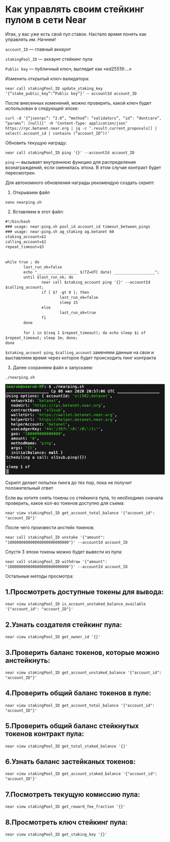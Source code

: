 # Как управлять своим стейкинг пулом в сети Near

Итак, у вас уже есть свой пул ставок. Настало время понять как управлять им. Начнем!

`account_ID` — главный аккаунт

`stakingPool_ID` — аккаунт стейкинг пула

`Public key` — публичный ключ, выглядит как «ed25519:...»


Изменить открытый ключ валидатора:
```
near call stakingPool_ID update_staking_key ‘{“stake_public_key”:”Public key”}’ — accountId account_ID
```

После внесенных изменений, можно проверить, какой ключ будет использован в следующей эпохе:
```
curl -d ‘{“jsonrpc”: “2.0”, “method”: “validators”, “id”: “dontcare”, “params”: [null]}’ -H ‘Content-Type: application/json’ https://rpc.betanet.near.org | jq -c ‘.result.current_proposals[] | select(.account_id | contains (“account_ID”))’
```

Обновить текущую награду:
```
near call stakingPool_ID ping '{}' --accountId account_ID
```
`ping` — вызывает внутреннюю функцию для распределения вознаграждений, если сменилась эпоха. В этом случае контракт будет пересмотрен.

Для автономного обновления награды рекомендую создать скрипт:

1. Открываем файл 
```
nano nearping.sh
```
2. Вставляем в этот файл:
```
#!/bin/bash
### usage: near-ping.sh pool_id account_id timeout_between_pings
### usage: near-ping.sh ag_staking ag.betanet 60
staking_account=$1
calling_account=$2
repeat_timeout=$3


while true ; do
        last_run_ok=false
        echo "__________________ $(TZ=UTC date) __________________";
        until $last_run_ok; do
                near call $staking_account ping '{}' --accountId $calling_account;
                if [ $? -gt 0 ]; then
                        last_run_ok=false
                        sleep 15
                else
                        last_run_ok=true
                fi
        done

        for i in $(seq 1 $repeat_timeout); do echo sleep $i of $repeat_timeout; sleep 1m; done;
done
```
`$staking_account ping`,  `$calling_account` заменяем данные на свои и выставляем время через которое будет происходить пинг контракта

3. Далее сохраняем файл и запускаем:

```
./nearping.sh
```
![pic](https://github.com/Viacheslav198/images/blob/master/27.png?raw=false)

Скрипт делает попытки пинга до тех пор, пока не получит положительный ответ

Если вы хотите снять токены со стейкинга пула, то необходимо сначала проверить, какое кол-во токенов доступно для съема:
```
near view stakingPool_ID get_account_total_balance '{"account_id": "account_ID"}'
```
После чего произвести анстейк токенов:
```
near call stakingPool_ID unstake '{"amount": "100000000000000000000000000"}' --accountId account_ID
```
Спустя 3 эпохи токены можно будет вывести из пула:
```
near call stakingPool_ID withdraw '{"amount": "100000000000000000000000000"}' --accountId account_ID
```
Остальные методы просмотра:

## 1.Просмотреть доступные токены для вывода:
```
near view stakingPool_ID is_account_unstaked_balance_available '{"account_id": "account_ID"}'
```
## 2.Узнать создателя стейкинг пула:
```
near view stakingPool_ID get_owner_id '{}'
```
## 3.Проверить баланс токенов, которые можно анстейкнуть:
```
near view stakingPool_ID get_account_unstaked_balance '{"account_id": "account_ID"}'
```
## 4.Проверить общий баланс токенов в пуле:
```
near view stakingPool_ID get_account_total_balance '{"account_id": "account_ID"}'
```
## 5.Проверить общий баланс стейкнутых токенов контракт пула:
```
near view stakingPool_ID get_total_staked_balance '{}'
```
## 6.Узнать баланс застейканых токенов:
```
near view stakingPool_ID get_account_staked_balance '{"account_id": "account_ID"}'
```
## 7.Посмотреть текущую комиссию пула:
```
near view stakingPool_ID get_reward_fee_fraction '{}'
```
## 8.Просмотреть ключ стейкинг пула:
```
near view stakingPool_ID get_staking_key '{}'
```

